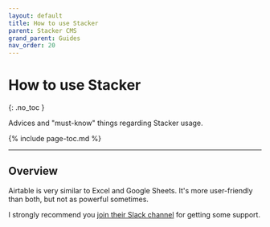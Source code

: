 ```yaml
---
layout: default
title: How to use Stacker
parent: Stacker CMS
grand_parent: Guides
nav_order: 20
---
```


# How to use Stacker
{: .no_toc }

<div class="code-example" markdown="1">
Advices and "must-know" things regarding Stacker usage.
</div>

{% include page-toc.md %}

---

## Overview

Airtable is very similar to Excel and Google Sheets. It's more user-friendly than both, but not as powerful sometimes.

I strongly recommend you [join their Slack channel](https://stacker-customers.slack.com) for getting some support.
